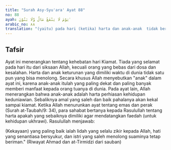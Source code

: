 ```yaml
---
title: "Surah Asy-Syu'ara' Ayat 88"
no: 88
ayah: يَوْمَ لَا يَنْفَعُ مَالٌ وَّلَا بَنُوْنَ ۙ  
arabic_no: ٨٨
translation: "(yaitu) pada hari (ketika) harta dan anak-anak  tidak berguna,"
---
```


## Tafsir

Ayat ini menerangkan tentang kehebatan hari Kiamat. Tiada yang selamat pada hari itu dari siksaan Allah, kecuali orang yang bebas dari dosa dan kesalahan. Harta dan anak keturunan yang dimiliki waktu di dunia tidak satu pun yang bisa menolong. Secara khusus Allah menyebutkan "anak" dalam ayat ini, karena anak-anak itulah yang paling dekat dan paling banyak memberi manfaat kepada orang tuanya di dunia. Pada ayat lain, Allah menerangkan bahwa anak-anak adalah harta perhiasan kehidupan keduniawian. Sebaliknya amal yang saleh dan baik pahalanya akan kekal sampai kiamat. Ketika Allah menurunkan ayat tentang emas dan perak (Surah at-Taubah/9: 34), para sahabat bertanya kepada Rasulullah tentang harta apakah yang sebaiknya dimiliki agar mendatangkan faedah (untuk kehidupan ukhrawi). Rasulullah menjawab: 

(Kekayaan) yang paling baik ialah lidah yang selalu zikir kepada Allah, hati yang senantiasa bersyukur, dan istri yang saleh menolong suaminya tetap beriman." (Riwayat Ahmad dan at-Tirmidzi dari sauban)
